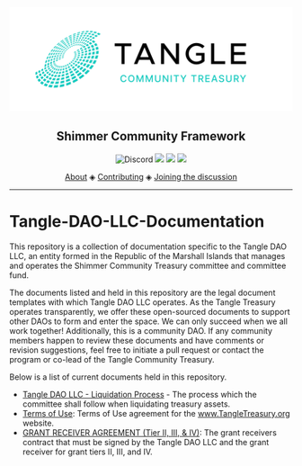 ![Tangle Treasury Logo](https://github.com/Deep-Sea-888/Operation-Agreement/blob/main/smr_community_treasury_white_large.png?raw=true)

<h2 align="center">Shimmer Community Framework</h2>

<p align="center">
  <a href="https://discord.iota.org/" style="text-decoration:none;"><img src="https://img.shields.io/badge/Discord-9cf.svg?logo=discord" alt="Discord"></a>
  <a href="https://wiki.iota.org/shimmer/learn/governance/shimmer-governance-intro" style="text-decoration:none;"><img src="https://img.shields.io/badge/Wikipedia-Governance-blue" </a>
  <a href="https://tangletreasury.org/" style="text-decoration:none;"><img src=https://img.shields.io/badge/TangleTreasury-.org-blue"
</p>
  <a href="https://govern.iota.org/c/shimmer-governance-proposals/51" style="tex-decoration:none;"><img src="https://img.shields.io/badge/Govern-IOTA.org-lightgrey" </a>

<p align="center">
  <a href="#about">About</a> ◈
  <a href="#contributions">Contributing</a> ◈
  <a href="#joining-the-discussion">Joining the discussion</a> 
</p>

---

# Tangle-DAO-LLC-Documentation
This repository is a collection of documentation specific to the Tangle DAO LLC, an entity formed in the Republic of the Marshall Islands that manages and operates the Shimmer Community Treasury committee and committee fund.

The documents listed and held in this repository are the legal document templates with which Tangle DAO LLC operates. As the Tangle Treasury operates transparently, we offer these open-sourced documents to support other DAOs to form and enter the space. We can only succeed when we all work together! Additionally, this is a community DAO. If any community members happen to review these documents and have comments or revision suggestions, feel free to initiate a pull request or contact the program or co-lead of the Tangle Community Treasury.

Below is a list of current documents held in this repository.
- [Tangle DAO LLC - Liquidation Process](https://hackmd.io/@turIC_28RG6k6PG4qdRL8A/SkQkC9ldh) - The process which the committee shall follow when liquidating treasury assets.
- [Terms of Use](https://hackmd.io/@turIC_28RG6k6PG4qdRL8A/ryvYjJsY3): Terms of Use agreement for the www.TangleTreasury.org website.
- [GRANT RECEIVER AGREEMENT (Tier II, III, & IV)](https://hackmd.io/@turIC_28RG6k6PG4qdRL8A/S1WQ3pM5n): The grant receivers contract that must be signed by the Tangle DAO LLC and the grant receiver for grant tiers II, III, and IV.
